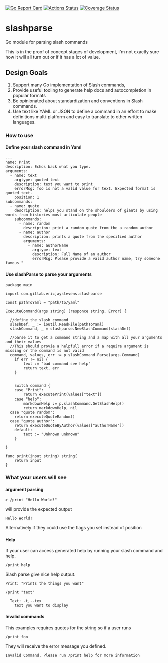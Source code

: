 [![Go Report Card](https://goreportcard.com/badge/github.com/ericjaystevens/slashparse)](https://goreportcard.com/report/github.com/ericjaystevens/slashparse)
[![Actions Status](https://github.com/ericjaystevens/slashparse/workflows/Go/badge.svg)](https://github.com/ericjaystevens/slashparse/actions)
[![Coverage Status](https://coveralls.io/repos/github/ericjaystevens/slashparse/badge.svg?branch=master)](https://coveralls.io/github/ericjaystevens/slashparse?branch=master)

# slashparse
Go module for parsing slash commands

This is in the proof of concept stages of development, I'm not exactly sure how it will all turn out or if it has a lot of value.

## Design Goals

1. Support many Go implementation of Slash commands,  
1. Provide useful tooling to generate help docs and autocompletion in popular formats
1. Be opinionated about standardization and conventions in Slash commands.
1. Use text like YAML or JSON to define a command in an effort to make definitions multi-platform and easy to translate to other written languages. 


### How to use

#### Define your slash command in Yaml

```
---
name: Print
description: Echos back what you type.
arguments:
  - name: text
    argtype: quoted text
    description: text you want to print
    errorMsg: foo is not a valid value for text. Expected format is quoted text.
    position: 1
subcommands:
  - name: quote
    description: helps you stand on the shoulders of giants by using words from histories most articulate people
    subcommands:
      - name: random
        description: print a random quote from the a random author
      - name: author
        description: prints a quote from the specified author
        arguments:
          - name: authorName
            argtype: text
            description: Full Name of an author
            errorMsg: Please provide a valid author name, try someone famous "
```

#### Use slashParse to parse your arguments

```
package main

import com.gitlab.ericjaystevens.slashparse

const pathToYaml = "path/to/yaml"

ExecuteCommand(args string) (responce string, Error) {

  //define the slash command
  slashDef, _ := ioutil.ReadFile(pathToYaml)
  slashCommand, _ = slashparse.NewSlashCommand(slashDef)
	
  //parse it to get a command string and a map with all your arguments and their values
  //This should provie a helpfull error if a require argument is missing or the command is not valid
  command, values, err := p.slashCommand.Parse(args.Command)
	if err != nil {
		text := "bad command see help"
		return text, err
	}


	switch command {
	case "Print":
		return executePrint(values["text"])
	case "help":
		markdownHelp := p.slashCommand.GetSlashHelp()
		return markdownHelp, nil
  case "quote random":
    return executeQuoteRandom()
  case "quote author":
    return executeQuoteByAuthor(values["authorName"])
	default:
		text := "Unknown unknown"
	}

}

func print(input string) string{
	return input
}
```

### What your users will see

#### argument parsing

```
> /print "Hello World!"
```

will provide the expected output

```
Hello World!
```

Alternatively if they could use the flags you set instead of position

#### Help

If your user can access generated help by running your slash command and help. 

```
/print help
```

Slash parse give nice help output. 

```
Print: "Prints the things you want"

/print "text"

  Text: -t,--tex
    text you want to display
```


#### Invalid commands

This examples requires quotes for the string so if a user runs

```
/print foo
```

They will receive the error message you defined.

```
Invalid Command. Please run /print help for more information
```
